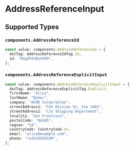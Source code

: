 # AddressReferenceInput


## Supported Types

### `components.AddressReferenceId`

```typescript
const value: components.AddressReferenceId = {
  dotTag: AddressReferenceIdTag.Id,
  id: "D4g3h5tBuVYK9",
};
```

### `components.AddressReferenceExplicitInput`

```typescript
const value: components.AddressReferenceExplicitInput = {
  dotTag: AddressReferenceExplicitTag.Explicit,
  firstName: "Alice",
  lastName: "Baker",
  company: "ACME Corporation",
  streetAddress1: "535 Mission St, Ste 1401",
  streetAddress2: "c/o Shipping Department",
  locality: "San Francisco",
  postalCode: "94105",
  region: "CA",
  countryCode: CountryCode.Us,
  email: "alice@example.com",
  phone: "+14155550199",
};
```

